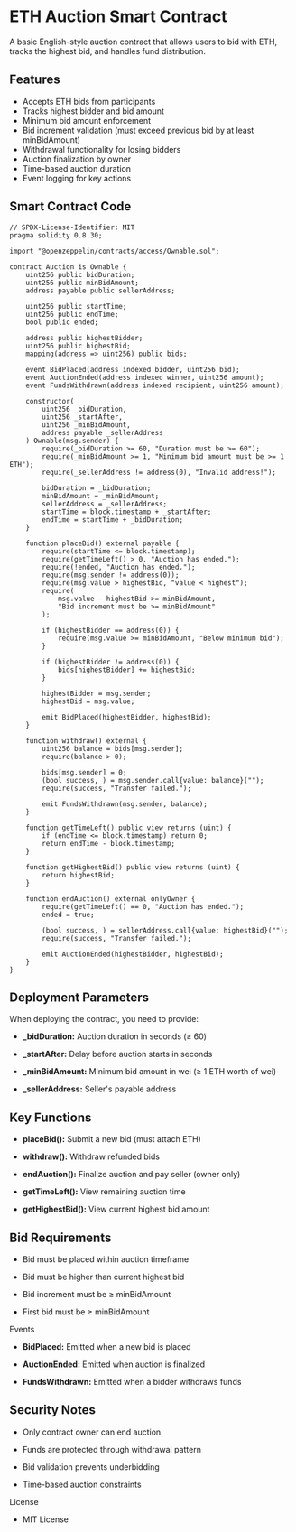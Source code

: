 # ETH Auction Smart Contract

A basic English-style auction contract that allows users to bid with ETH, tracks the highest bid, and handles fund distribution.

## Features
- Accepts ETH bids from participants
- Tracks highest bidder and bid amount
- Minimum bid amount enforcement
- Bid increment validation (must exceed previous bid by at least minBidAmount)
- Withdrawal functionality for losing bidders
- Auction finalization by owner
- Time-based auction duration
- Event logging for key actions

## Smart Contract Code

```solidity
// SPDX-License-Identifier: MIT
pragma solidity 0.8.30;

import "@openzeppelin/contracts/access/Ownable.sol";

contract Auction is Ownable {
    uint256 public bidDuration;
    uint256 public minBidAmount;
    address payable public sellerAddress;

    uint256 public startTime;
    uint256 public endTime;
    bool public ended;

    address public highestBidder;
    uint256 public highestBid;
    mapping(address => uint256) public bids;

    event BidPlaced(address indexed bidder, uint256 bid);
    event AuctionEnded(address indexed winner, uint256 amount);
    event FundsWithdrawn(address indexed recipient, uint256 amount);

    constructor(
        uint256 _bidDuration,
        uint256 _startAfter,
        uint256 _minBidAmount,
        address payable _sellerAddress
    ) Ownable(msg.sender) {
        require(_bidDuration >= 60, "Duration must be >= 60");
        require(_minBidAmount >= 1, "Minimum bid amount must be >= 1 ETH");
        require(_sellerAddress != address(0), "Invalid address!");

        bidDuration = _bidDuration;
        minBidAmount = _minBidAmount;
        sellerAddress = _sellerAddress;
        startTime = block.timestamp + _startAfter;
        endTime = startTime + _bidDuration;
    }

    function placeBid() external payable {
        require(startTime <= block.timestamp);
        require(getTimeLeft() > 0, "Auction has ended.");
        require(!ended, "Auction has ended.");
        require(msg.sender != address(0));
        require(msg.value > highestBid, "value < highest");
        require(
            msg.value - highestBid >= minBidAmount,
            "Bid increment must be >= minBidAmount"
        );

        if (highestBidder == address(0)) {
            require(msg.value >= minBidAmount, "Below minimum bid");
        }

        if (highestBidder != address(0)) {
            bids[highestBidder] += highestBid;
        }

        highestBidder = msg.sender;
        highestBid = msg.value;

        emit BidPlaced(highestBidder, highestBid);
    }

    function withdraw() external {
        uint256 balance = bids[msg.sender];
        require(balance > 0);

        bids[msg.sender] = 0;
        (bool success, ) = msg.sender.call{value: balance}("");
        require(success, "Transfer failed.");

        emit FundsWithdrawn(msg.sender, balance);
    }

    function getTimeLeft() public view returns (uint) {
        if (endTime <= block.timestamp) return 0;
        return endTime - block.timestamp;
    }

    function getHighestBid() public view returns (uint) {
        return highestBid;
    }

    function endAuction() external onlyOwner {
        require(getTimeLeft() == 0, "Auction has ended.");
        ended = true;

        (bool success, ) = sellerAddress.call{value: highestBid}("");
        require(success, "Transfer failed.");

        emit AuctionEnded(highestBidder, highestBid);
    }
}
```
## Deployment Parameters
When deploying the contract, you need to provide:

- **_bidDuration:** Auction duration in seconds (≥ 60)

- **_startAfter:** Delay before auction starts in seconds

- **_minBidAmount:** Minimum bid amount in wei (≥ 1 ETH worth of wei)

- **_sellerAddress:** Seller's payable address

## Key Functions
- **placeBid():** Submit a new bid (must attach ETH)

- **withdraw():** Withdraw refunded bids

- **endAuction():** Finalize auction and pay seller (owner only)

- **getTimeLeft():** View remaining auction time

- **getHighestBid():** View current highest bid amount

## Bid Requirements
- Bid must be placed within auction timeframe

- Bid must be higher than current highest bid

- Bid increment must be ≥ minBidAmount

- First bid must be ≥ minBidAmount

Events
- **BidPlaced:** Emitted when a new bid is placed

- **AuctionEnded:** Emitted when auction is finalized

- **FundsWithdrawn:** Emitted when a bidder withdraws funds

## Security Notes
- Only contract owner can end auction

- Funds are protected through withdrawal pattern

- Bid validation prevents underbidding

- Time-based auction constraints

License
- MIT License
